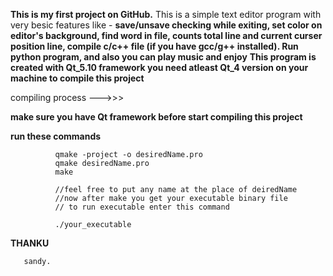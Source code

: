 **This is my first project on GitHub.**
This is a simple text editor program with very besic features like - **save/unsave checking while exiting, set color on editor's background, find word in file, counts total line and current curser position line, compile c/c++ file (if you have gcc/g++ installed). Run python program, and also you can play music and enjoy**
**This program is created with Qt_5.10 framework you need atleast Qt_4 version on your machine to compile this project**

compiling process --->>>

**make sure you have Qt framework before start compiling this project**

   **run these commands**
              
              qmake -project -o desiredName.pro
              qmake desiredName.pro
              make
              
              //feel free to put any name at the place of deiredName
              //now after make you get your executable binary file
              // to run executable enter this command
              
              ./your_executable
              
**THANKU**
      
       sandy.

